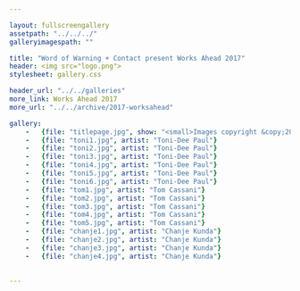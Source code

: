 ```yaml
---

layout: fullscreengallery
assetpath: "../../../"
galleryimagespath: ""

title: "Word of Warning + Contact present Works Ahead 2017"
header: <img src="logo.png">
stylesheet: gallery.css

header_url: "../../galleries"
more_link: Works Ahead 2017
more_url: "../../archive/2017-worksahead"

gallery:
    -   {file: "titlepage.jpg", show: "<small>Images copyright &copy;2017 Word of Warning</small>"}
    -   {file: "toni1.jpg", artist: "Toni-Dee Paul"}
    -   {file: "toni2.jpg", artist: "Toni-Dee Paul"}
    -   {file: "toni3.jpg", artist: "Toni-Dee Paul"}
    -   {file: "toni4.jpg", artist: "Toni-Dee Paul"}
    -   {file: "toni5.jpg", artist: "Toni-Dee Paul"}
    -   {file: "toni6.jpg", artist: "Toni-Dee Paul"}
    -   {file: "tom1.jpg", artist: "Tom Cassani"}
    -   {file: "tom2.jpg", artist: "Tom Cassani"}
    -   {file: "tom3.jpg", artist: "Tom Cassani"}
    -   {file: "tom4.jpg", artist: "Tom Cassani"}
    -   {file: "tom5.jpg", artist: "Tom Cassani"}
    -   {file: "chanje1.jpg", artist: "Chanje Kunda"}
    -   {file: "chanje2.jpg", artist: "Chanje Kunda"}
    -   {file: "chanje3.jpg", artist: "Chanje Kunda"}
    -   {file: "chanje4.jpg", artist: "Chanje Kunda"}
   

---
```

